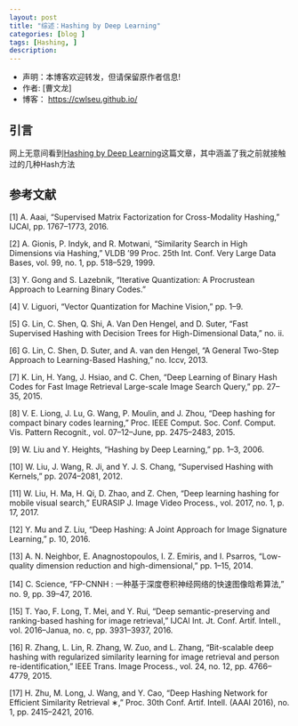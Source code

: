 ```yaml
---
layout: post
title: "综述：Hashing by Deep Learning"
categories: [blog ]
tags: [Hashing, ]
description: 
---
```

- 声明：本博客欢迎转发，但请保留原作者信息!
- 作者: [曹文龙]
- 博客： <https://cwlseu.github.io/>     

## 引言

网上无意间看到[Hashing by Deep Learning](http://www.ee.columbia.edu/~wliu/WeiLiu_DLHash.pdf)这篇文章，其中涵盖了我之前就接触过的几种Hash方法


## 参考文献

[1] A. Aaai, “Supervised Matrix Factorization for Cross-Modality Hashing,” IJCAI, pp. 1767–1773, 2016.

[2] A. Gionis, P. Indyk, and R. Motwani, “Similarity Search in High Dimensions via Hashing,” VLDB ’99 Proc. 25th Int. Conf. Very Large Data Bases, vol. 99, no. 1, pp. 518–529, 1999.

[3] Y. Gong and S. Lazebnik, “Iterative Quantization: A Procrustean Approach to Learning Binary Codes.”

[4] V. Liguori, “Vector Quantization for Machine Vision,” pp. 1–9.

[5] G. Lin, C. Shen, Q. Shi, A. Van Den Hengel, and D. Suter, “Fast Supervised Hashing with Decision Trees for High-Dimensional Data,” no. ii.

[6] G. Lin, C. Shen, D. Suter, and A. van den Hengel, “A General Two-Step Approach to Learning-Based Hashing,” no. Iccv, 2013.

[7] K. Lin, H. Yang, J. Hsiao, and C. Chen, “Deep Learning of Binary Hash Codes for Fast Image Retrieval Large-scale Image Search Query,” pp. 27–35, 2015.

[8] V. E. Liong, J. Lu, G. Wang, P. Moulin, and J. Zhou, “Deep hashing for compact binary codes learning,” Proc. IEEE Comput. Soc. Conf. Comput. Vis. Pattern Recognit., vol. 07–12–June, pp. 2475–2483, 2015.

[9] W. Liu and Y. Heights, “Hashing by Deep Learning,” pp. 1–3, 2006.

[10] W. Liu, J. Wang, R. Ji, and Y. J. S. Chang, “Supervised Hashing with Kernels,” pp. 2074–2081, 2012.

[11] W. Liu, H. Ma, H. Qi, D. Zhao, and Z. Chen, “Deep learning hashing for mobile visual search,” EURASIP J. Image Video Process., vol. 2017, no. 1, p. 17, 2017.

[12] Y. Mu and Z. Liu, “Deep Hashing: A Joint Approach for Image Signature Learning,” p. 10, 2016.

[13] A. N. Neighbor, E. Anagnostopoulos, I. Z. Emiris, and I. Psarros, “Low-quality dimension reduction and high-dimensional,” pp. 1–15, 2014.

[14] C. Science, “FP-CNNH : 一种基于深度卷积神经网络的快速图像晗希算法,” no. 9, pp. 39–47, 2016.

[15] T. Yao, F. Long, T. Mei, and Y. Rui, “Deep semantic-preserving and ranking-based hashing for image retrieval,” IJCAI Int. Jt. Conf. Artif. Intell., vol. 2016–Janua, no. c, pp. 3931–3937, 2016.

[16] R. Zhang, L. Lin, R. Zhang, W. Zuo, and L. Zhang, “Bit-scalable deep hashing with regularized similarity learning for image retrieval and person re-identification,” IEEE Trans. Image Process., vol. 24, no. 12, pp. 4766–4779, 2015.

[17] H. Zhu, M. Long, J. Wang, and Y. Cao, “Deep Hashing Network for Efficient Similarity Retrieval ∗,” Proc. 30th Conf. Artif. Intell. (AAAI 2016), no. 1, pp. 2415–2421, 2016.